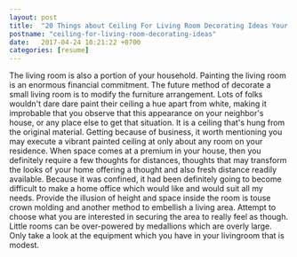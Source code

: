 ```yaml
---
layout: post
title:  "20 Things about Ceiling For Living Room Decorating Ideas Your Teachers Wouldn't Tell You"
postname: "ceiling-for-living-room-decorating-ideas"
date:   2017-04-24 10:21:22 +0700
categories: [resume]
---
```

The living room is also a portion of your household. Painting the living room is an enormous financial commitment. The future method of decorate a small living room is to modify the furniture arrangement. Lots of folks wouldn't dare dare paint their ceiling a hue apart from white, making it improbable that you observe that this appearance on your neighbor's house, or any place else to get that situation. It is a ceiling that's hung from the original material. Getting because of business, it worth mentioning you may execute a vibrant painted ceiling at only about any room on your residence. When space comes at a premium in your house, then you definitely require a few thoughts for distances, thoughts that may transform the looks of your home offering a thought and also fresh distance readily available. Because it was confined, it had been definitely going to become difficult to make a home office which would like and would suit all my needs. Provide the illusion of height and space inside the room is touse crown molding and another method to embellish a living area. Attempt to choose what you are interested in securing the area to really feel as though. Little rooms can be over-powered by medallions which are overly large. Only take a look at the equipment which you have in your livingroom that is modest.
